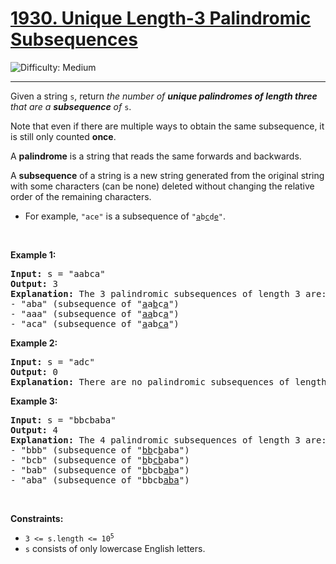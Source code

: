 <h1><a href="https://leetcode.com/problems/unique-length-3-palindromic-subsequences/description/?envType=daily-question&envId=2025-01-04">1930. Unique Length-3 Palindromic Subsequences</a></h1>

![Difficulty: Medium](https://img.shields.io/badge/Medium-fac31d)

---

<div><div class="elfjS" data-track-load="description_content"><p>Given a string <code>s</code>, return <em>the number of <strong>unique palindromes of length three</strong> that are a <strong>subsequence</strong> of </em><code>s</code>.</p>

<p>Note that even if there are multiple ways to obtain the same subsequence, it is still only counted <strong>once</strong>.</p>

<p>A <strong>palindrome</strong> is a string that reads the same forwards and backwards.</p>

<p>A <strong>subsequence</strong> of a string is a new string generated from the original string with some characters (can be none) deleted without changing the relative order of the remaining characters.</p>

<ul>
	<li>For example, <code>"ace"</code> is a subsequence of <code>"<u>a</u>b<u>c</u>d<u>e</u>"</code>.</li>
</ul>

<p>&nbsp;</p>
<p><strong class="example">Example 1:</strong></p>

<pre><strong>Input:</strong> s = "aabca"
<strong>Output:</strong> 3
<strong>Explanation:</strong> The 3 palindromic subsequences of length 3 are:
- "aba" (subsequence of "<u>a</u>a<u>b</u>c<u>a</u>")
- "aaa" (subsequence of "<u>aa</u>bc<u>a</u>")
- "aca" (subsequence of "<u>a</u>ab<u>ca</u>")
</pre>

<p><strong class="example">Example 2:</strong></p>

<pre><strong>Input:</strong> s = "adc"
<strong>Output:</strong> 0
<strong>Explanation:</strong> There are no palindromic subsequences of length 3 in "adc".
</pre>

<p><strong class="example">Example 3:</strong></p>

<pre><strong>Input:</strong> s = "bbcbaba"
<strong>Output:</strong> 4
<strong>Explanation:</strong> The 4 palindromic subsequences of length 3 are:
- "bbb" (subsequence of "<u>bb</u>c<u>b</u>aba")
- "bcb" (subsequence of "<u>b</u>b<u>cb</u>aba")
- "bab" (subsequence of "<u>b</u>bcb<u>ab</u>a")
- "aba" (subsequence of "bbcb<u>aba</u>")
</pre>

<p>&nbsp;</p>
<p><strong>Constraints:</strong></p>

<ul>
	<li><code>3 &lt;= s.length &lt;= 10<sup>5</sup></code></li>
	<li><code>s</code> consists of only lowercase English letters.</li>
</ul>
</div></div>
